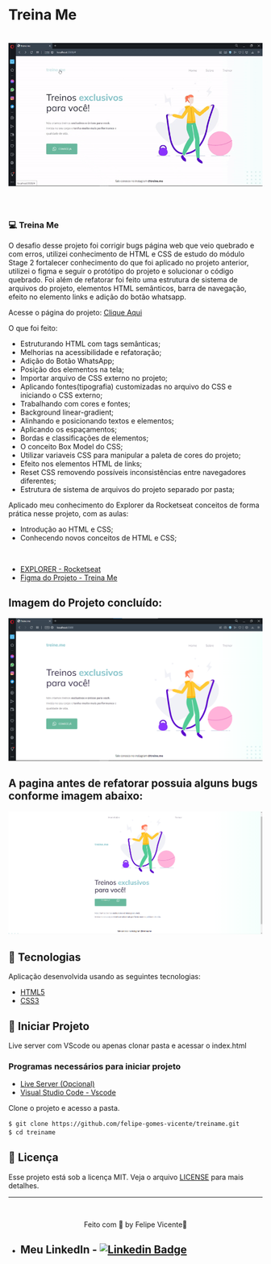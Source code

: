 # Treina Me

<h1 align="center">
    <img alt="Gif do projeto concluído Treina Me" title="gif" src="./assets/treineme.gif" />
</h1>

<br>

### 💻 Treina Me

O desafio desse projeto foi corrigir bugs página web que veio quebrado e com erros, utilizei conhecimento de HTML e CSS de estudo do módulo Stage 2 fortalecer conhecimento do que foi aplicado no projeto anterior, utilizei o figma e seguir o protótipo do projeto e solucionar o código quebrado.
Foi além de refatorar foi feito uma estrutura de sistema de arquivos do projeto, elementos HTML semânticos, barra de navegação, efeito no elemento links e adição do botão whatsapp.

Acesse o página do projeto: [Clique Aqui](https://felipe-gomes-vicente.github.io/treiname/)

O que foi feito:

- Estruturando HTML com tags semânticas;
- Melhorias na acessibilidade e refatoração;
- Adição do Botão WhatsApp;
- Posição dos elementos na tela;
- Importar arquivo de CSS externo no projeto;
- Aplicando fontes(tipografia) customizadas no arquivo do CSS e iniciando o CSS externo;
- Trabalhando com cores e fontes;
- Background linear-gradient;
- Alinhando e posicionando textos e elementos;
- Aplicando os espaçamentos;
- Bordas e classificações de elementos;
- O conceito Box Model do CSS;
- Utilizar variaveis CSS para manipular a paleta de cores do projeto;
- Efeito nos elementos HTML de links;
- Reset CSS removendo possíveis inconsistências entre navegadores diferentes;
- Estrutura de sistema de arquivos do projeto separado por pasta;


Aplicado meu conhecimento do Explorer da Rocketseat conceitos de forma prática nesse projeto, com as aulas:

- Introdução ao HTML e CSS;
- Conhecendo novos conceitos de HTML e CSS;
  
<br />

- [EXPLORER - Rocketseat](https://www.rocketseat.com.br/explorer)
- [Figma do Projeto - Treina Me](https://www.figma.com/file/rkDOHGPwwFtBNqEdHSuQPd/Projeto-02---Explorer?node-id=0%3A1)

## Imagem do Projeto concluído:
 <img alt="Print do projeto Treina Me" title=" Landing page" src="./assets/print-treineme.png" />

<br />

## A pagina antes de refatorar possuia alguns bugs conforme imagem abaixo:
 <img alt="Imagem incial do pagina sem refatorar" title=" Landing page" src="./assets/refatorar.png" />

## 🧪 Tecnologias

Aplicação desenvolvida usando as seguintes tecnologias:

- [HTML5](https://www.w3schools.com/html/default.asp)
- [CSS3](https://www.w3schools.com/css/default.asp)

## 🚀 Iniciar Projeto

Live server com VScode ou apenas clonar pasta e acessar o index.html

### Programas necessários para iniciar projeto

- [Live Server (Opcional)](https://marketplace.visualstudio.com/items?itemName=ritwickdey.LiveServer)
- [Visual Studio Code - Vscode](https://code.visualstudio.com/)

Clone o projeto e acesso a pasta.

```bash
$ git clone https://github.com/felipe-gomes-vicente/treiname.git
$ cd treiname
```

## 📝 Licença

Esse projeto está sob a licença MIT. Veja o arquivo [LICENSE](LICENSE.md) para mais detalhes.

---

&nbsp;

<p align="center">Feito com 💜 by Felipe Vicente👋</p>

- ## Meu LinkedIn - [![Linkedin Badge](https://img.shields.io/badge/-FelipeVicente-blue?style=flat-square&logo=Linkedin&logoColor=white&link=https://www.linkedin.com/in/felipe-gomes-vicente/)](https://www.linkedin.com/in/felipe-gomes-vicente/)
